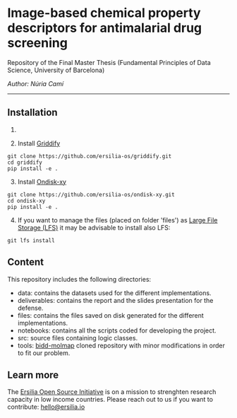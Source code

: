 # Image-based chemical property descriptors for antimalarial drug screening

Repository of the Final Master Thesis (Fundamental Principles of Data Science, University of Barcelona)

_Author: Núria Camí_

--------

<!-- Exploitation of the Medicines for Malaria Venture (MMV) dataset on the activity of putative antimalarial compounds in asexual blood stages of the Plasmodium Falciparum parasite. Usage of the [MolMap](https://github.com/shenwanxiang/bidd-molmap) library as a DL model for predicting the activity of the molecules against the pathogen that causes Malaria.
 -->

## Installation

1. 


2. Install [Griddify](https://github.com/ersilia-os/griddify)
```
git clone https://github.com/ersilia-os/griddify.git
cd griddify
pip install -e .
```

3. Install [Ondisk-xy](https://github.com/ersilia-os/ondisk-xy)
```
git clone https://github.com/ersilia-os/ondisk-xy.git
cd ondisk-xy
pip install -e .
```

4. If you want to manage the files (placed on folder 'files') as [Large File Storage (LFS)](https://git-lfs.github.com/) it may be advisable to install also LFS:

```
git lfs install
```

## Content

This repository includes the following directories:


- data: contains the datasets used for the different implementations.
- deliverables: contains the report and the slides presentation for the defense.
- files: contains the files saved on disk generated for the different implementations.
- notebooks: contains all the scripts coded for developing the project.
- src: source files containing logic classes.
- tools: [bidd-molmap](https://github.com/shenwanxiang/bidd-molmap) cloned repository with minor modifications in order to fit our problem.

## Learn more

The [Ersilia Open Source Initiative](https://ersilia.io) is on a mission to strenghten research capacity in low income countries. Please reach out to us if you want to contribute: [hello@ersilia.io]()

